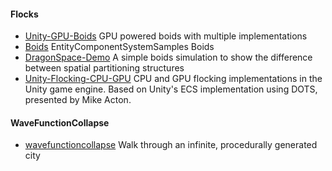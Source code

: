 
#### Flocks
* [Unity-GPU-Boids](https://github.com/Shinao/Unity-GPU-Boids) GPU powered boids with multiple implementations
* [Boids](https://github.com/Unity-Technologies/EntityComponentSystemSamples/tree/master/EntitiesSamples/Boids) EntityComponentSystemSamples Boids
* [DragonSpace-Demo](https://github.com/Appleguysnake/DragonSpace-Demo) A simple boids simulation to show the difference between spatial partitioning structures
* [Unity-Flocking-CPU-GPU](https://github.com/CristianQiu/Unity-Flocking-CPU-GPU) CPU and GPU flocking implementations in the Unity game engine. Based on Unity's ECS implementation using DOTS, presented by Mike Acton.

#### WaveFunctionCollapse
* [wavefunctioncollapse](https://github.com/marian42/wavefunctioncollapse) Walk through an infinite, procedurally generated city
